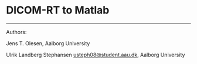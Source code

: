 DICOM-RT to Matlab
===========



---
Authors:

Jens T. Olesen, Aalborg University

Ulrik Landberg Stephansen <usteph08@student.aau.dk>, Aalborg University

